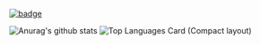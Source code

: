 [![badge](https://img.shields.io/badge/build-passing-blue)](https://shiho-aoki.github.io)

![Anurag's github stats](https://github-readme-stats.vercel.app/api?username=shiho-aoki&count_private=true&show_icons=true&theme=buefy)
![Top Languages Card (Compact layout)](https://github-readme-stats.vercel.app/api/top-langs/?username=shiho-aoki&theme=buefy)
